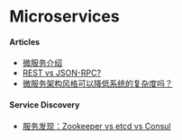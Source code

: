 # Microservices

#### Articles
* [微服务介绍](http://www.oschina.net/translate/introduction-to-microservices)
* [REST vs JSON-RPC?](http://stackoverflow.com/questions/15056878/rest-vs-json-rpc)
* [微服务架构风格可以降低系统的复杂度吗？](http://www.zhihu.com/question/35980124)

#### Service Discovery
* [服务发现：Zookeeper vs etcd vs Consul ](http://dockone.io/article/667)
